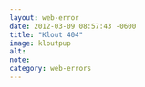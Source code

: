 ```yaml
---
layout: web-error
date: 2012-03-09 08:57:43 -0600
title: "Klout 404"
image: kloutpup
alt: 
note: 
category: web-errors
---
```

